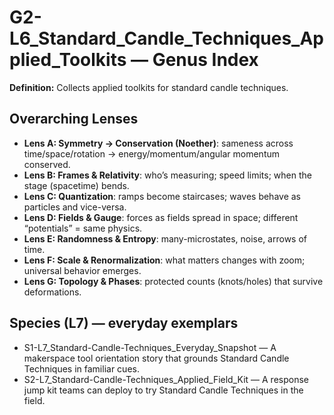 # G2-L6_Standard_Candle_Techniques_Applied_Toolkits — Genus Index
**Definition:** Collects applied toolkits for standard candle techniques.

## Overarching Lenses

- **Lens A: Symmetry -> Conservation (Noether)**: sameness across time/space/rotation → energy/momentum/angular momentum conserved.
- **Lens B: Frames & Relativity**: who’s measuring; speed limits; when the stage (spacetime) bends.
- **Lens C: Quantization**: ramps become staircases; waves behave as particles and vice-versa.
- **Lens D: Fields & Gauge**: forces as fields spread in space; different “potentials” = same physics.
- **Lens E: Randomness & Entropy**: many-microstates, noise, arrows of time.
- **Lens F: Scale & Renormalization**: what matters changes with zoom; universal behavior emerges.
- **Lens G: Topology & Phases**: protected counts (knots/holes) that survive deformations.

## Species (L7) — everyday exemplars
- S1-L7_Standard-Candle-Techniques_Everyday_Snapshot — A makerspace tool orientation story that grounds Standard Candle Techniques in familiar cues.
- S2-L7_Standard-Candle-Techniques_Applied_Field_Kit — A response jump kit teams can deploy to try Standard Candle Techniques in the field.
